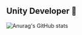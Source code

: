 ## Unity Developer 👋
![Anurag's GitHub stats](https://github-readme-stats.vercel.app/api?username=JosephEFIR&show_icons=true&theme=dracula)
<!--
**JosephEFIR/JosephEFIR** is a ✨ _special_ ✨ repository because its `README.md` (this file) appears on your GitHub profile.

Here are some ideas to get you started:

- 🔭 Unity Developer 
